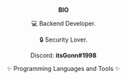   <p align="center"><b>BIO</b></p>
  <p align="center">💻 Backend Developer.</p>
  <p align="center">🔒 Security Lover.</p>
   
   <p align="center">Discord: <b>itsGonn#1998</b></p>
   <p align="center">✨ Programming Languages and Tools ✨</p>


<!--
**itsGonn/itsGonn** is a ✨ _special_ ✨ repository because its `README.md` (this file) appears on your GitHub profile.

Here are some ideas to get you started:

- 🔭 I’m currently working on ...
- 🌱 I’m currently learning ...
- 👯 I’m looking to collaborate on ...
- 🤔 I’m looking for help with ...
- 💬 Ask me about ...
- 📫 How to reach me: ...
- 😄 Pronouns: ...
- ⚡ Fun fact: ...
-->
